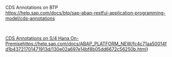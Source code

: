 CDS Annotations on BTP </br>
https://help.sap.com/docs/btp/sap-abap-restful-application-programming-model/cds-annotations

 </br>


[CDS Annotations on S/4 Hana On-Premise](https://help.sap.com/docs/ABAP_PLATFORM_NEW/fc4c71aa50014fd1b43721701471913d/130e02a697e14bf8b05dd6672c56250b.html)https://help.sap.com/docs/ABAP_PLATFORM_NEW/fc4c71aa50014fd1b43721701471913d/130e02a697e14bf8b05dd6672c56250b.html)
